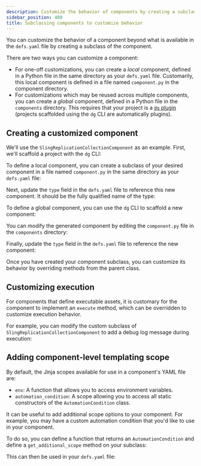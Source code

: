 ```yaml
---
description: Customize the behavior of components by creating a subclass of the component.
sidebar_position: 400
title: Subclassing components to customize behavior
---
```


You can customize the behavior of a component beyond what is available in the `defs.yaml` file by creating a subclass of the component.

There are two ways you can customize a component:

- For one-off customizations, you can create a _local_ component, defined in a Python file in the same directory as your `defs.yaml` file. Customarily, this local component is defined in a file named `component.py` in the component directory.
- For customizations which may be reused across multiple components, you can create a _global_ component, defined in a Python file in the `components` directory. This requires that your project is a [`dg` plugin](./creating-dg-plugin) (projects scaffolded using the `dg` CLI are automatically plugins).

## Creating a customized component

We'll use the `SlingReplicationCollectionComponent` as an example. First, we'll scaffold a project with the `dg` CLI:

<CliInvocationExample path="docs_snippets/docs_snippets/guides/components/customizing-existing-component/1-scaffold-project.txt" />
<CliInvocationExample path="docs_snippets/docs_snippets/guides/components/customizing-existing-component/2-tree.txt" />

<Tabs>
<TabItem value="local" label="Local component">

To define a local component, you can create a subclass of your desired component in a file named `component.py` in the same directory as your `defs.yaml` file:

<CodeExample
  path="docs_snippets/docs_snippets/guides/components/customizing-existing-component/local/3-component.py"
  language="python"
  title="my_project/defs/my_sling_sync/component.py"
/>

Next, update the `type` field in the `defs.yaml` file to reference this new component. It should be the fully qualified name of the type:

<CodeExample
  path="docs_snippets/docs_snippets/guides/components/customizing-existing-component/local/5-defs.yaml"
  language="yaml"
  title="my_project/defs/my_sling_sync/defs.yaml"
/>

<CliInvocationExample path="docs_snippets/docs_snippets/guides/components/customizing-existing-component/local/4-tree.txt" />
</TabItem>
<TabItem value="global" label="Global component">

To define a global component, you can use the `dg` CLI to scaffold a new component:

<CliInvocationExample path="docs_snippets/docs_snippets/guides/components/customizing-existing-component/global/3-scaffold-component.txt" />

<CliInvocationExample path="docs_snippets/docs_snippets/guides/components/customizing-existing-component/global/5-tree.txt" />

You can modify the generated component by editing the `component.py` file in the `components` directory:

<CodeExample
  path="docs_snippets/docs_snippets/guides/components/customizing-existing-component/global/4-component.py"
  language="python"
  title="my_project/components/custom_sling_replication_component.py"
/>

Finally, update the `type` field in the `defs.yaml` file to reference the new component:

<CodeExample path="docs_snippets/docs_snippets/guides/components/customizing-existing-component/global/6-defs.yaml" language="yaml" title="my_project/defs/my_sling_sync/defs.yaml" />
</TabItem>
</Tabs>

Once you have created your component subclass, you can customize its behavior by overriding methods from the parent class.

## Customizing execution

For components that define executable assets, it is customary for the component to implement an `execute` method, which can be overridden to customize execution behavior.

For example, you can modify the custom subclass of `SlingReplicationCollectionComponent` to add a debug log message during execution:

<CodeExample
  path="docs_snippets/docs_snippets/guides/components/customizing-existing-component/7-component.py"
  language="python"
/>

## Adding component-level templating scope

By default, the Jinja scopes available for use in a component's YAML file are:

- `env`: A function that allows you to access environment variables.
- `automation_condition`: A scope allowing you to access all static constructors of the `AutomationCondition` class.

It can be useful to add additional scope options to your component. For example, you may have a custom automation condition that you'd like to use in your component.

To do so, you can define a function that returns an `AutomationCondition` and define a `get_additional_scope` method on your subclass:

<CodeExample
  path="docs_snippets/docs_snippets/guides/components/customizing-existing-component/8-component.py"
  language="python"
/>

This can then be used in your `defs.yaml` file:

<Tabs>
  <TabItem value="local" label="Local component">
    <CodeExample
      path="docs_snippets/docs_snippets/guides/components/customizing-existing-component/local/9-defs.yaml"
      language="yaml"
    />
  </TabItem>
  <TabItem value="global" label="Global component">
    <CodeExample
      path="docs_snippets/docs_snippets/guides/components/customizing-existing-component/global/9-defs.yaml"
      language="yaml"
    />
  </TabItem>
</Tabs>
